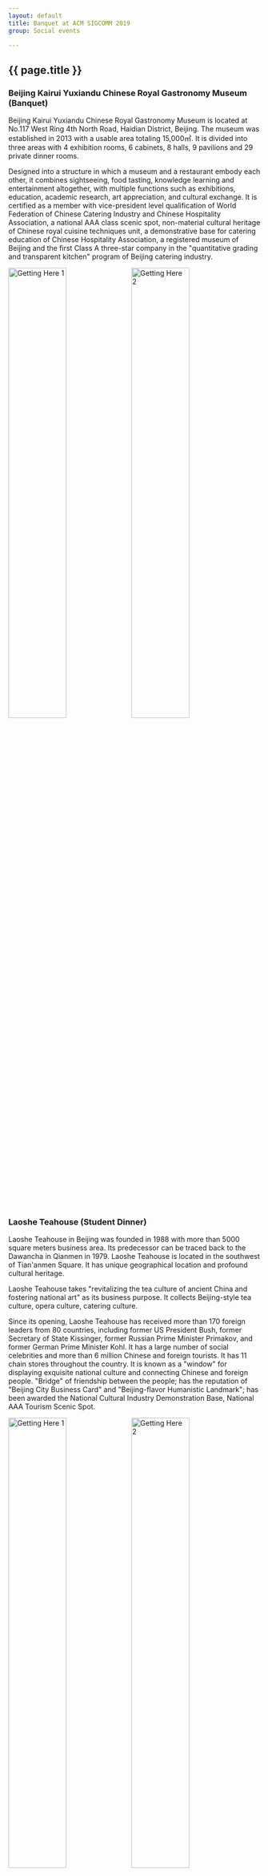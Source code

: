 ```yaml
---
layout: default
title: Banquet at ACM SIGCOMM 2019
group: Social events

---
```




## {{ page.title }}

### Beijing Kairui Yuxiandu Chinese Royal Gastronomy Museum (Banquet)

Beijing Kairui Yuxiandu Chinese Royal Gastronomy Museum is located at No.117 West Ring 4th North Road, Haidian District, Beijing. The museum was established in 2013 with a usable area totaling 15,000㎡. It is divided into three areas with 4 exhibition rooms, 6 cabinets, 8 halls, 9 pavilions and 29 private dinner rooms.

Designed into a structure in which a museum and a restaurant embody each other, it combines sightseeing, food tasting, knowledge learning and entertainment altogether, with multiple functions such as exhibitions, education, academic research, art appreciation, and cultural exchange. It is certified as a member with vice-president level qualification of World Federation of Chinese Catering Industry and Chinese Hospitality Association, a national AAA class scenic spot, non-material cultural heritage of Chinese royal cuisine techniques unit, a demonstrative base for catering education of Chinese Hospitality Association, a registered museum of Beijing and the first Class A three-star company in the &quot;quantitative grading and transparent kitchen&quot; program of Beijing catering industry.

<div class="imagetext">
    <img src="{{ site.baseurl }}/images/local_info/banquet_1_1.png" style="width:48%;" alt="Getting Here 1" />
   <img src="{{ site.baseurl }}/images/local_info/banquet_1_2.png" style="width:48%;"  alt="Getting Here 2" />
</div>

### Laoshe Teahouse (Student Dinner)

Laoshe Teahouse in Beijing was founded in 1988 with more than 5000 square meters business area. Its predecessor can be traced back to the Dawancha in Qianmen in 1979. Laoshe Teahouse is located in the southwest of Tian&apos;anmen Square. It has unique geographical location and profound cultural heritage.

Laoshe Teahouse takes &quot;revitalizing the tea culture of ancient China and fostering national art&quot; as its business purpose. It collects Beijing-style tea culture, opera culture, catering culture.

Since its opening, Laoshe Teahouse has received more than 170 foreign leaders from 80 countries, including former US President Bush, former Secretary of State Kissinger, former Russian Prime Minister Primakov, and former German Prime Minister Kohl. It has a large number of social celebrities and more than 6 million Chinese and foreign tourists. It has 11 chain stores throughout the country. It is known as a &quot;window&quot; for displaying exquisite national culture and connecting Chinese and foreign people. &quot;Bridge&quot; of friendship between the people; has the reputation of &quot;Beijing City Business Card&quot; and &quot;Beijing-flavor Humanistic Landmark&quot;; has been awarded the National Cultural Industry Demonstration Base, National AAA Tourism Scenic Spot.

<div class="imagetext">
    <img src="{{ site.baseurl }}/images/local_info/banquet_2_1.png" style="width:48%;" alt="Getting Here 1" />
   <img src="{{ site.baseurl }}/images/local_info/banquet_2_2.png" style="width:48%;"  alt="Getting Here 2" />
</div>

